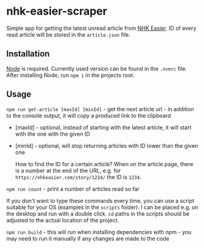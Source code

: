 # nhk-easier-scraper

Simple app for getting the latest unread article from [NHK Easier](https://nhkeasier.com/). ID of every read article will be stored in the `article.json` file.

## Installation

[Node](https://nodejs.org) is required. Currently used version can be found in the `.nvmrc` file. After installing Node, run `npm i` in the projects root.

## Usage

`npm run get-article [maxId] [minId]` - get the next article url - in addition to the console output, it will copy a produced link to the clipboard

- [maxId] - optional, instead of starting with the latest article, it will start with the one with the given ID
- [minId] - optional, will stop returning articles with ID lower than the given one

  How to find the ID for a certain article? When on the article page, there is a number at the end of the URL, e.g. for `https://nhkeasier.com/story/1234/` the ID is `1234`.

`npm run count` - print a number of articles read so far

If you don't want to type these commands every time, you can use a script suitable for your OS (examples in the `scripts` folder). I can be placed e.g. on the desktop and run with a double click. `cd` paths in the scripts should be adjusted to the actual location of the project.

`npm run build` - this will run when installing dependencies with npm - you may need to run it manually if any changes are made to the code
